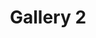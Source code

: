 ---
title: Gallery 2
description: Gallery 2
image: /images/gallery_02.jpg
is_video: false
video_link:
---